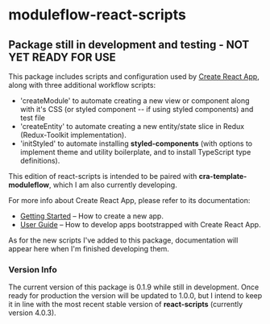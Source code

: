 # moduleflow-react-scripts

## Package still in development and testing - NOT YET READY FOR USE 

This package includes scripts and configuration used by [Create React App](https://github.com/facebook/create-react-app), along with three additional workflow scripts:<br>

- 'createModule' to automate creating a new view or component along with it's CSS (or styled component -- if using styled components) and test file<br>
- 'createEntity' to automate creating a new entity/state slice in Redux (Redux-Toolkit implementation).<br>
- 'initStyled' to automate installing **styled-components** (with options to implement theme and utility boilerplate, and to install TypeScript type definitions).<br>

This edition of react-scripts is intended to be paired with **cra-template-moduleflow**, which I am also currently developing.<br>

For more info about Create React App, please refer to its documentation:<br>

- [Getting Started](https://facebook.github.io/create-react-app/docs/getting-started) – How to create a new app.
- [User Guide](https://facebook.github.io/create-react-app/) – How to develop apps bootstrapped with Create React App.<br>

As for the new scripts I've added to this package, documentation will appear here when I'm finished developing them.

### Version Info

The current version of this package is 0.1.9 while still in development. Once ready for production the version will be updated to 1.0.0, but I intend to keep it in line with the most recent stable version of **react-scripts** (currently version 4.0.3).
